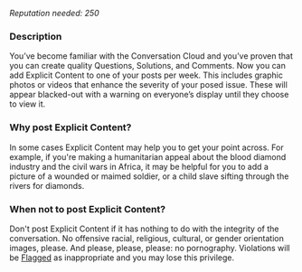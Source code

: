 *Reputation needed: 250*
### Description ###
You’ve become familiar with the Conversation Cloud and you’ve proven that you 
can create quality Questions, Solutions, and Comments. Now you can add Explicit 
Content to one of your posts per week. This includes graphic photos or videos 
that enhance the severity of your posed issue. These will appear 
blacked-out with a warning on everyone’s display until they choose to 
view it. 

### Why post Explicit Content? ###
In some cases Explicit Content may help you to get your point across. For 
example, if you're making a humanitarian appeal about the blood diamond 
industry and the civil wars in Africa, it may be helpful for you to add 
a picture of a wounded or maimed soldier, or a child slave sifting through 
the rivers for diamonds. 

### When not to post Explicit Content? ###
Don't post Explicit Content if it has nothing to do with the integrity of the 
conversation. No offensive racial, religious, cultural, or gender 
orientation images, please. And please, please, please: no pornography. 
Violations will be [Flagged][1] as inappropriate and you may lose this
privilege.

[1]: /help/privileges/flagging/
